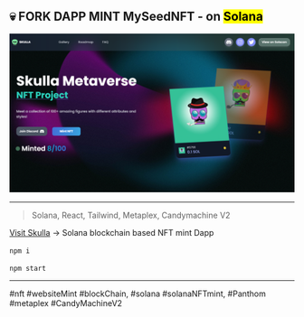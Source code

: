 ## 💀 FORK DAPP MINT MySeedNFT - on <mark>Solana</mark>

![cover](./cover.png)

---

> Solana, React, Tailwind, Metaplex, Candymachine V2



[Visit Skulla](https://skullamint.netlify.app/ "Visit Skulla!") -> Solana blockchain based NFT mint Dapp



`npm i`

`npm start`



---

#nft #websiteMint #blockChain, #solana #solanaNFTmint, #Panthom #metaplex #CandyMachineV2
